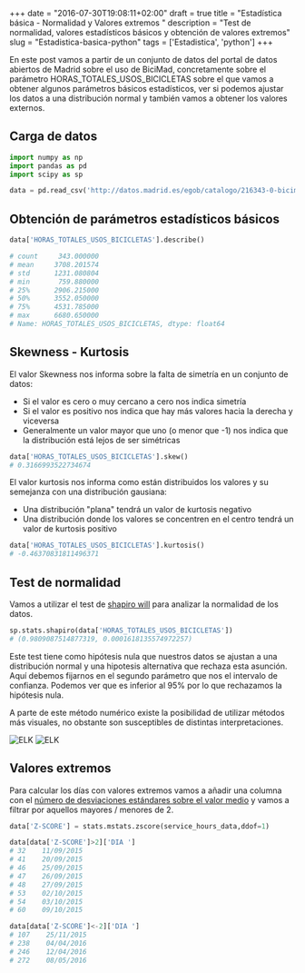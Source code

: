 +++
date = "2016-07-30T19:08:11+02:00"
draft = true
title = "Estadística básica - Normalidad y Valores extremos <Python>"
description = "Test de normalidad, valores estadísticos básicos y obtención de valores extremos"
slug = "Estadistica-basica-python"
tags = ['Estadistica', 'python']
+++

En este post vamos a partir de un conjunto de datos del portal de datos abiertos de Madrid sobre el uso de BiciMad, concretamente sobre el parámetro HORAS_TOTALES_USOS_BICICLETAS sobre el que vamos a obtener algunos parámetros básicos estadísticos, ver si podemos ajustar los datos a una distribución normal y también vamos a obtener los valores externos.

## Carga de datos

```python
import numpy as np
import pandas as pd
import scipy as sp

data = pd.read_csv('http://datos.madrid.es/egob/catalogo/216343-0-bicimad-disponibilidad.csv', sep=';', thousands='.', decimal=',').dropna()
```

## Obtención de parámetros estadísticos básicos

```python
data['HORAS_TOTALES_USOS_BICICLETAS'].describe()

# count     343.000000
# mean     3708.201574
# std      1231.080804
# min       759.880000
# 25%      2906.215000
# 50%      3552.050000
# 75%      4531.785000
# max      6680.650000
# Name: HORAS_TOTALES_USOS_BICICLETAS, dtype: float64
```

## Skewness - Kurtosis

El valor Skewness nos informa sobre la falta de simetría en un conjunto de datos:

* Si el valor es cero o muy cercano a cero nos indica simetría
* Si el valor es positivo nos indica que hay más valores hacia la derecha y viceversa
* Generalmente un valor mayor que uno (o menor que -1) nos indica que la distribución está lejos de ser simétricas

```python
data['HORAS_TOTALES_USOS_BICICLETAS'].skew()
# 0.3166993522734674
```

El valor kurtosis nos informa como están distribuidos los valores y su semejanza con una distribución gausiana:

* Una distribución "plana" tendrá un valor de kurtosis negativo
* Una distribución donde los valores se concentren en el centro tendrá un valor de kurtosis positivo

```python
data['HORAS_TOTALES_USOS_BICICLETAS'].kurtosis()
# -0.46370831811496371
```

## Test de normalidad

Vamos a utilizar el test de [shapiro will](https://es.wikipedia.org/wiki/Test_de_Shapiro%E2%80%93Wilk) para analizar la normalidad de los datos.

```python
sp.stats.shapiro(data['HORAS_TOTALES_USOS_BICICLETAS'])
# (0.9809087514877319, 0.0001618135574972257)
```

Este test tiene como hipótesis nula que nuestros datos se ajustan a una distribución normal y una hipotesis alternativa que rechaza esta asunción. Aquí debemos fijarnos en el segundo parámetro que nos el intervalo de confianza. Podemos ver que es inferior al 95%
por lo que rechazamos la hipótesis nula.

A parte de este método numérico existe la posibilidad de utilizar métodos más visuales, no obstante son susceptibles de distintas interpretaciones.

![ELK](/images/5_4.png)
![ELK](/images/5_5.png)

## Valores extremos

Para calcular los días con valores extremos vamos a añadir una columna con el [número de desviaciones estándares sobre el valor medio](https://en.wikipedia.org/wiki/Standard_score) y vamos a filtrar por aquellos mayores / menores de 2.

```python
data['Z-SCORE'] = stats.mstats.zscore(service_hours_data,ddof=1)

data[data['Z-SCORE']>2]['DIA ']
# 32    11/09/2015
# 41    20/09/2015
# 46    25/09/2015
# 47    26/09/2015
# 48    27/09/2015
# 53    02/10/2015
# 54    03/10/2015
# 60    09/10/2015

data[data['Z-SCORE']<-2]['DIA ']
# 107    25/11/2015
# 238    04/04/2016
# 246    12/04/2016
# 272    08/05/2016
```
